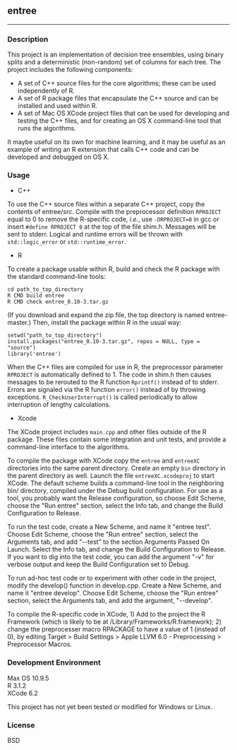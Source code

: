 ## entree

---

### Description

This project is an implementation of decision tree ensembles, using binary splits and a 
deterministic (non-random) set of columns for each tree. The project includes the
following components:

* A set of C++ source files for the core algorithms; these can be used independently of R. 
* A set of R package files that encapsulate the C++ source and can be installed and used
within R.
* A set of Mac OS XCode project files that can be used for developing and testing the
C++ files, and for creating an OS X command-line tool that runs the algorithms.

It maybe useful on its own for machine learning, and it may be useful as an example of
writing an R extension that calls C++ code and can be developed and debugged on OS X.

### Usage

* C++

To use the C++ source files within a separate C++ project, copy the contents of
entree/src. Compile with the preprocessor definition `RPROJECT` equal to 0 to remove the
R-specific code, _i.e._, use `-DRPROJECT=0` in gcc or insert `#define RPROJECT 0` at the
top of the file shim.h. Messages will be sent to stderr. Logical and runtime
errors will be thrown with `std::logic_error` or `std::runtime_error`.

* R

To create a package usable within R, build and check the R package with the standard
command-line tools:

```
cd path_to_top_directory
R CMD build entree
R CMD check entree_0.10-3.tar.gz
```

(If you download and expand the zip file, the top directory is named entree-master.) Then, install the package within R in the usual way:

```
setwd("path_to_top_directory")
install.packages("entree_0.10-3.tar.gz", repos = NULL, type = "source")
library('entree')
```

When the C++ files are compiled for use in R, the preprocessor parameter `RPROJECT` is
automatically defined to 1. The code in shim.h then causes messages to be rerouted to
the R function `Rprintf()` instead of to stderr. Errors are signaled via the R
function `error()` instead of by throwing exceptions. `R_CheckUserInterrupt()` is called
periodically to allow interruption of lengthy calculations.

* Xcode

The XCode project includes `main.cpp` and other files outside of the R package. These
files contain some integration and unit tests, and provide a command-line interface to
the algorithms.

To compile the package with XCode copy the `entree` and `entreeXC` directories into the
same parent directory. Create an empty `bin` directory in the parent directory as well.
Launch the file `entreeXC.xcodeproj` to start XCode. The default scheme builds a
command-line tool in the neighboring bin/ directory, compiled under the Debug build
configuration. For use as a tool, you probably want the Release configuration, so choose
Edit Scheme, choose the "Run entree" section, select the Info tab, and change the Build
Configuration to Release.

To run the test code, create a New Scheme, and name it "entree test". Choose Edit Scheme,
choose the "Run entree" section, select the Arguments tab, and add "--test" to the section
Arguments Passed On Launch. Select the Info tab, and change the Build Configuration to
Release. If you want to dig into the test code, you can add the argument "-v" for verbose
output and keep the Build Configuration set to Debug.

To run ad-hoc test code or to experiment with other code in the project, modify the 
develop() function in develop.cpp. Create a New Scheme, and name it "entree develop".
Choose Edit Scheme, choose the "Run entree" section, select the Arguments tab, and add the
argument, "--develop".

To compile the R-specific code in XCode, 1) Add to the project the R Framework (which is likely to be at /Library/Frameworks/R.framework);
2) change the preprocesser macro RPACKAGE to have a value of 1 (instead of 0), by editing Target > Build Settings > Apple LLVM 6.0 - Preprocessing > Preprocessor Macros.

### Development Environment

Max OS 10.9.5  
R 3.1.2  
XCode 6.2  

This project has not yet been tested or modified for Windows or Linux.

### License

BSD
